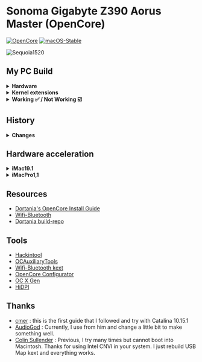 # Sonoma Gigabyte Z390 Aorus Master (OpenCore)

[![OpenCore](https://img.shields.io/badge/OpenCore-1.0.3-blue.svg)](https://github.com/acidanthera/OpenCorePkg)
[![macOS-Stable](https://img.shields.io/badge/macOS-15.2-brightgreen.svg)](https://www.apple.com/macos/macos-sequoia)

![Sequoia1520](https://github.com/user-attachments/assets/2f3a1801-a3d4-4437-af3c-c5daa83c23cd)



## My PC Build
<details>
  <summary><strong>Hardware</strong></summary>
  
  | Category          | Component                                                | Note                                                  |
  | ----------------- | -------------------------------------------------------  | ----------------------------------------------------- |
  | CPU               | Intel Core i9-9900K                                      |                                                       |
  | GPU               | MSI Radeon RX 5700 XT EVOKE OC Graphics Board            | Native support                                        |
  | Motherboard       | Gigabyte Z390 AORUS MASTER                               |                                                       |
  | Storage (macOS)   | Silicon Power SSD 512GB NVMe 1.3 P34A80 (`M2M` slot)     | Internal NVME                                         |
  | Storage (Windows) | Crucial P1 500GB 3D NAND NVMe PCIe (`M2A` slot)          | Internal NVME                                         |
  | Memory            | Corsair Vengeance LPX 32GB (2x16GB) 3200MHz DDR4         |                                                       |
  | CPU Cooler        | EKWB EK-KIT Performance Series PC Watercooling Kit P360  |                                                       |
  | Power Supply      | Corsair RMX Series 80PLUS Gold 1000W                     |                                                       |
  | Case              | Cooler Master MasterCase H500M ARGB                      |                                                       |
  | Monitor           | Dell Display Monitor SE2416H 23.8inches                  |                                                       |
  | LAN               | Intel® i219v GbE LAN                                     | I use LAN for network                                 |
  | Wifi & BT         | Intel® CNVi 802.11ac 2x2 Wave 2 WIFI & BT5  (on-board)   | I just use bluetooth for JBL FLIP 5 Speaker.          |
  |                   | Include **Intel Wireless-AC 9560** module inside         | If you want native wifi control.                      |
  |                   |                                                          | Use AirportItlwm instead but slow [speed](image)      |
  |                   |                                                          | Use Itlwm and HeliPort for increase wifi speed        |
  
</details>

<details>

<summary><strong>Kernel extensions</strong></summary>
<br>

| Kext                   | Version        |
|:---------------------- | -------------- |
| Lilu                   | 1.7.0          |
| VirtualSMC             | 1.3.4          |
| WhateverGreen          | 1.6.9          |
| AppleALC               | 1.9.3          |
| IntelBluetoothFirmware | 2.4.0          |
| IntelBTPatcher         | 2.4.0          |
| IntelMausi             | 1.0.8          |
| SMCProcessor           | 1.3.4          |
| SMCSuperIO             | 1.3.4          |
| USBMap                 | Manual         |
| itlwm                  | 2.3.0          |
| BlueToolFixup          | 2.6.9          |


</details>

<details>
  <summary><strong>Working ✅ / Not Working ☑️</strong></summary>
  
  * ✅ Ethernet
  * ✅ Onboard Audio
  * ✅ iMessage
  * ✅ Sleep/Wake
  * ✅ Bluetooth & Wi-Fi
  * ☑️ Airdrop
  * ☑️ Handoff
  
</details>

## History
<details>
  <summary><strong>Changes</strong></summary>
  
  * 2024-10-20: Updated to macOS 15.0.1, fix bluetooth broken
  
        <key>bluetoothInternalControllerInfo</key>
        <data>AAAAAAAAAAAAAAAAAAA=</data>
        <key>bluetoothExternalDongleFailed</key>
        <data>AA==</data>
      
  * remove SSDT-PLUG due to macOS version >= 12.3 [link](https://dortania.github.io/OpenCore-Post-Install/universal/pm.html)
  
</details>

## Hardware acceleration
<details>
  <summary><strong>iMac19.1</strong></summary>
  
  * This iMac model appeared in 2019. There are 3 technical details that make it very similar to my PC:
    * Intel 9th generation Coffee Lake Refresh processor
    * iGPU Intel UHD Graphics 630
    * dGPU AMD Radeon Pro 570X / 575X / 580X.
  * On this real Mac the dGPU can be used to display the main graphics with good performance while the iGPU can contribute hardware video encoding and decoding tasks, releasing the CPU from these tasks. This is what you are looking for when selecting this SMBIOS: dGPU graphics / iGPU encoding. To achieve this you have to:
    * enable iGPU in BIOS
    * put the dGPU as main card
    * cable to monitor from the dGPU
    * recent versions of Lilu and WhateverGreen
    * SMBIOS from iMac19,1
    * iGPU in headless mode in config.plist, adding these lines in DeviceProperties / Add (OpenCore)
</details>

<details>
  <summary><strong>iMacPro1,1</strong></summary>

  * This iMac model appeared in 2017. It has a processor from a different family than my PC, it is Intel Xeon with 8, 10, 14 or 18 cores. But being a Mac without iGPU (it only has a Radeon Pro Vega 56 dGPU), it allows us to disable our iGPU in BIOS to obtain an equivalent system in which the dGPU serves both to bring graphics to the monitor and for video encoding and decoding tasks. This is what you are looking for when selecting this SMBIOS: dGPU graphics and encoding. To achieve this you have to:
    * disable iGPU in BIOS
    * cable to monitor from the dGPU
    * recent versions of Lilu and WhateverGreen
    * SMBIOS from iMacPro1,1.
</details>

## Resources

* [Dortania's OpenCore Install Guide](https://dortania.github.io/OpenCore-Install-Guide/)
* [Wifi-Bluetooth](https://openintelwireless.github.io/General/Installation.html)
* [Dortania build-repo](https://github.com/dortania/build-repo/releases)

## Tools
* [Hackintool](https://github.com/headkaze/Hackintool)
* [OCAuxiliaryTools](https://github.com/ic005k/OCAuxiliaryTools)
* [Wifi-Bluetooth kext](https://github.com/OpenIntelWireless)
* [OpenCore Configurator](https://mackie100projects.altervista.org/opencore-configurator/)
* [OC X Gen](https://github.com/Pavo-IM/OC-Gen-X)
* [HiDPI](https://github.com/xzhih/one-key-hidpi)


## Thanks
* [cmer](https://github.com/cmer) : this is the first guide that I followed and try with Catalina 10.15.1
* [AudioGod](https://www.insanelymac.com/forum/topic/340936-audiogods-aorus-z390-master-patched-dsdt-efi-for-catalina-mini-guide-and-discussion/) : Currently, I use from him and change a little bit to make something well.
* [Colin Sullender](https://github.com/shiruken) : Previous, I try many times but cannot boot into Macintosh. Thanks for using Intel CNVI in your system. I just rebuild USB Map kext and everything works.
